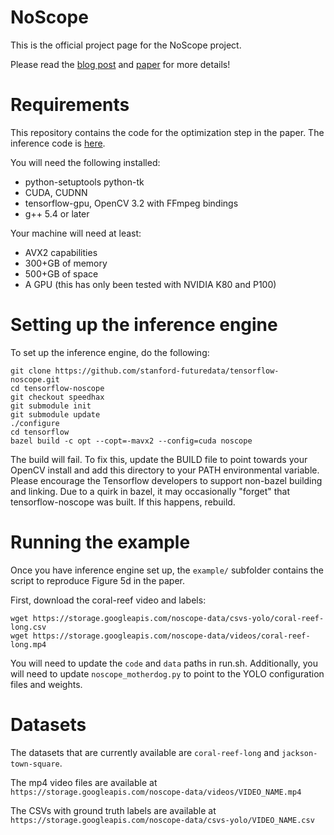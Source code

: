 # NoScope

This is the official project page for the NoScope project.

Please read the [blog post](http://dawn.cs.stanford.edu/2017/06/22/noscope/) and [paper](https://arxiv.org/abs/1703.02529) for more details!


# Requirements

This repository contains the code for the optimization step in the paper. The inference code is
[here](https://github.com/stanford-futuredata/tensorflow-noscope/tree/speedhax).

You will need the following installed:
- python-setuptools python-tk
- CUDA, CUDNN
- tensorflow-gpu, OpenCV 3.2 with FFmpeg bindings
- g++ 5.4 or later

Your machine will need at least:
- AVX2 capabilities
- 300+GB of memory
- 500+GB of space
- A GPU (this has only been tested with NVIDIA K80 and P100)


# Setting up the inference engine

To set up the inference engine, do the following:
```
git clone https://github.com/stanford-futuredata/tensorflow-noscope.git
cd tensorflow-noscope
git checkout speedhax
git submodule init
git submodule update
./configure
cd tensorflow
bazel build -c opt --copt=-mavx2 --config=cuda noscope
```
The build will fail. To fix this, update the BUILD file to point towards your OpenCV install and add
this directory to your PATH environmental variable. Please encourage the Tensorflow developers to
support non-bazel building and linking. Due to a quirk in bazel, it may occasionally "forget" that
tensorflow-noscope was built. If this happens, rebuild.


# Running the example

Once you have inference engine set up, the `example/` subfolder contains the script to reproduce
Figure 5d in the paper.

First, download the coral-reef video and labels:
```
wget https://storage.googleapis.com/noscope-data/csvs-yolo/coral-reef-long.csv
wget https://storage.googleapis.com/noscope-data/videos/coral-reef-long.mp4
```

You will need to update the `code` and `data` paths in run.sh. Additionally, you will need to update
`noscope_motherdog.py` to point to the YOLO configuration files and weights.


# Datasets
The datasets that are currently available are `coral-reef-long` and `jackson-town-square`.

The mp4 video files are available at `https://storage.googleapis.com/noscope-data/videos/VIDEO_NAME.mp4`

The CSVs with ground truth labels are available at
`https://storage.googleapis.com/noscope-data/csvs-yolo/VIDEO_NAME.csv`
